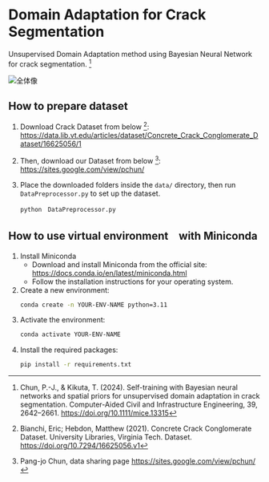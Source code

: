 # Domain Adaptation for Crack Segmentation
Unsupervised Domain Adaptation method using Bayesian Neural Network for crack segmentation. [^1]


![全体像](https://github.com/toshimickey/domain-adaptation-for-crack-segmentation/assets/84856948/8e7b55ec-2d5c-4655-9734-ac31883fd754)



## How to prepare dataset
1. Download Crack Dataset from below [^2]:  
https://data.lib.vt.edu/articles/dataset/Concrete_Crack_Conglomerate_Dataset/16625056/1

2. Then, download our Dataset from below [^3]:  
https://sites.google.com/view/pchun/

3. Place the downloaded folders inside the `data/` directory, then run `DataPreprocessor.py` to set up the dataset.
    ```
    python　DataPreprocessor.py
    ```


## How to use virtual environment　with Miniconda
1. Install Miniconda
   - Download and install Miniconda from the official site: https://docs.conda.io/en/latest/miniconda.html  
   - Follow the installation instructions for your operating system.
2. Create a new environment:
    ```bash
    conda create -n YOUR-ENV-NAME python=3.11
    ```
3. Activate the environment:
    ```bash
    conda activate YOUR-ENV-NAME
    ```
4. Install the required packages:
    ```bash
    pip install -r requirements.txt
    ```

[^1]:Chun, P.-J., & Kikuta, T. (2024). Self-training with Bayesian neural networks and spatial priors for unsupervised domain adaptation in crack segmentation. Computer-Aided Civil and Infrastructure Engineering, 39, 2642–2661. https://doi.org/10.1111/mice.13315
[^2]:Bianchi, Eric; Hebdon, Matthew (2021). Concrete Crack Conglomerate Dataset. University Libraries, Virginia Tech. Dataset. https://doi.org/10.7294/16625056.v1
[^3]:Pang-jo Chun, data sharing page https://sites.google.com/view/pchun/